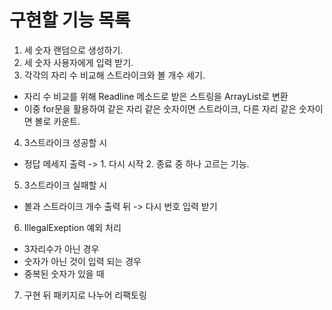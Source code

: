 # 구현할 기능 목록
1. 세 숫자 랜덤으로 생성하기.
2. 세 숫자 사용자에게 입력 받기.
3. 각각의 자리 수 비교해 스트라이크와 볼 개수 세기.
- 자리 수 비교를 위해 Readline 메소드로 받은 스트링을 ArrayList로 변환
- 이중 for문을 활용하여 같은 자리 같은 숫자이면 스트라이크, 다른 자리 같은 숫자이면 볼로 카운트.
4. 3스트라이크 성공할 시
- 정답 메세지 출력 -> 1. 다시 시작 2. 종료 중 하나 고르는 기능.
5. 3스트라이크 실패할 시
- 볼과 스트라이크 개수 출력 뒤 -> 다시 번호 입력 받기
6. IllegalExeption 예외 처리
- 3자리수가 아닌 경우
- 숫자가 아닌 것이 입력 되는 경우
- 중복된 숫자가 있을 때
7. 구현 뒤 패키지로 나누어 리팩토링
